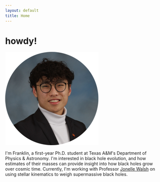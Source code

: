 ```yaml
---
layout: default
title: Home
---
```


# howdy!

![drawing](/assets/img/headshot_300.png)

I'm Franklin, a first-year Ph.D. student at Texas A&M's Department of Physics & Astronomy. I'm interested in black hole evolution, and how estimates of their masses can provide insight into how black holes grow over cosmic time. Currently, I'm working with Professor [Jonelle Walsh](https://jonellewalsh.weebly.com/) on using stellar kinematics to weigh supermassive black holes.




